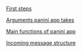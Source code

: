 [First steps](https://www.notion.so/First-steps-0b383bd35b6c41288e1c0c67761586e3)

[Arguments panini app takes](https://www.notion.so/Arguments-panini-app-takes-2430e8f542a34fb1a6c16aaf430195dd)

[Main functions of panini app](https://www.notion.so/Main-functions-of-panini-app-7f27bef631334c048a5b47e4a03a9538)

[Incoming message structure](https://www.notion.so/Incoming-message-structure-88a753cffbec434e907ebb9479e26a28)